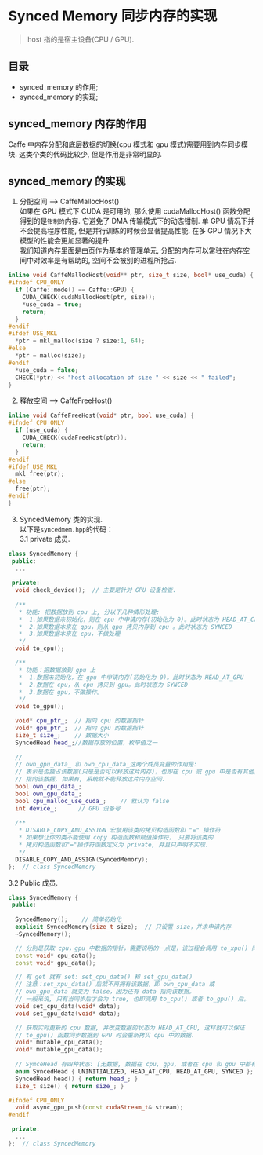 # Synced Memory 同步内存的实现
> host 指的是宿主设备(CPU / GPU).    

## 目录   

- synced_memory 的作用;  
- synced_memory 的实现;  

## synced_memory 内存的作用    
Caffe 中内存分配和底层数据的切换(cpu 模式和 gpu 模式)需要用到内存同步模块. 这类个类的代码比较少, 但是作用是非常明显的.   

## synced_memory 的实现    
1. 分配空间  -->  CaffeMallocHost()    
如果在 GPU 模式下 CUDA 是可用的, 那么使用 cudaMallocHost() 函数分配得到的是`钳制的`内存. 它避免了 DMA 传输模式下的动态钳制. 单 GPU 情况下并不会提高程序性能, 但是并行训练的时候会显著提高性能. 在多 GPU 情况下大模型的性能会更加显著的提升.   
我们知道内存里面是由页作为基本的管理单元, 分配的内存可以常驻在内存空间中对效率是有帮助的, 空间不会被别的进程所抢占.    
```cpp
inline void CaffeMallocHost(void** ptr, size_t size, bool* use_cuda) {
#ifndef CPU_ONLY
  if (Caffe::mode() == Caffe::GPU) {
    CUDA_CHECK(cudaMallocHost(ptr, size));
    *use_cuda = true;
    return;
  }
#endif
#ifdef USE_MKL
  *ptr = mkl_malloc(size ? size:1, 64);
#else
  *ptr = malloc(size);
#endif
  *use_cuda = false;
  CHECK(*ptr) << "host allocation of size " << size << " failed";
}
```
2. 释放空间  --> CaffeFreeHost()   
```cpp
inline void CaffeFreeHost(void* ptr, bool use_cuda) {
#ifndef CPU_ONLY
  if (use_cuda) {
    CUDA_CHECK(cudaFreeHost(ptr));
    return;
  }
#endif
#ifdef USE_MKL
  mkl_free(ptr);
#else
  free(ptr);
#endif
}

```
3. SyncedMemory 类的实现.   
以下是`syncedmem.hpp`的代码：    
3.1 private 成员.   
```cpp
class SyncedMemory {
 public:
  ...
 
 private:
  void check_device();  // 主要是针对 GPU 设备检查. 
  
  /**
   * 功能: 把数据放到 cpu 上, 分以下几种情形处理:    
   *  1.如果数据未初始化，则在 cpu 中申请内存(初始化为 0)。此时状态为 HEAD_AT_CPU
   *  2.如果数据本来在 gpu，则从 gpu 拷贝内存到 cpu 。此时状态为 SYNCED
   *  3.如果数据本来在 cpu，不做处理
   */  
  void to_cpu();

  /**
   * 功能：把数据放到 gpu 上
   *  1.数据未初始化，在 gpu 中申请内存(初始化为 0)。此时状态为 HEAD_AT_GPU
   *  2.数据在 cpu，从 cpu 拷贝到 gpu。此时状态为 SYNCED
   *  3.数据在 gpu，不做操作。
   */
  void to_gpu();

  void* cpu_ptr_;  // 指向 cpu 的数据指针
  void* gpu_ptr_;  // 指向 gpu 的数据指针
  size_t size_;    // 数据大小
  SyncedHead head_;//数据存放的位置，枚举值之一
  
  //
  // own_gpu_data_ 和 own_cpu_data_这两个成员变量的作用是:
  // 表示是否独占该数据(只是是否可以释放这片内存)，也即在 cpu 或 gpu 中是否有其他指针
  // 指向该数据, 如果有, 系统就不能释放这片内存空间.  
  bool own_cpu_data_;
  bool own_gpu_data_;
  bool cpu_malloc_use_cuda_;    // 默认为 false
  int device_;      // GPU 设备号
 
  /**
   * DISABLE_COPY_AND_ASSIGN 宏禁用该类的拷贝构造函数和 "=" 操作符
   * 如果想让你的类不能使用 copy 构造函数和赋值操作符， 只要将该类的
   * 拷贝构造函数和"="操作符函数定义为 private, 并且只声明不实现.   
   */  
  DISABLE_COPY_AND_ASSIGN(SyncedMemory);
};  // class SyncedMemory
```
3.2 Public 成员.   
```cpp
class SyncedMemory {
 public:
  
  SyncedMemory();    // 简单初始化
  explicit SyncedMemory(size_t size);  // 只设置 size，并未申请内存
  ~SyncedMemory();

  // 分别是获取 cpu，gpu 中数据的指针，需要说明的一点是，该过程会调用 to_xpu() 同步数据
  const void* cpu_data();
  const void* gpu_data();

  // 有 get 就有 set: set_cpu_data() 和 set_gpu_data()
  // 注意：set_xpu_data() 后就不再拥有该数据，即 own_cpu_data 或
  // own_gpu_data 就变为 false，因为还有 data 指向该数据。
  // 一般来说, 只有当同步后才会为 true, 也即调用 to_cpu() 或者 to_gpu() 后。
  void set_cpu_data(void* data);   
  void set_gpu_data(void* data);

  // 获取实时更新的 cpu 数据, 并改变数据的状态为 HEAD_AT_CPU, 这样就可以保证 
  // to_gpu() 函数同步数据到 GPU 时会重新拷贝 cpu 中的数据.  
  void* mutable_cpu_data(); 
  void* mutable_gpu_data();
  
  // SymceHead 有四种状态: [无数据, 数据在 cpu, gpu, 或者在 cpu 和 gpu 中都有]  
  enum SyncedHead { UNINITIALIZED, HEAD_AT_CPU, HEAD_AT_GPU, SYNCED };
  SyncedHead head() { return head_; }
  size_t size() { return size_; }

#ifndef CPU_ONLY
  void async_gpu_push(const cudaStream_t& stream);
#endif

 private:
  ...
};  // class SyncedMemory
```